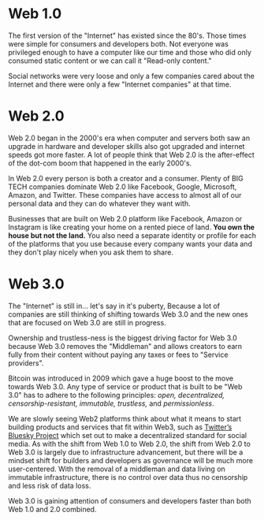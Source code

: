 # Web 1.0
The first version of the "Internet" has existed since the 80's. Those times were simple	for consumers and developers both. Not everyone was privileged enough to have a computer like our time and those who did only consumed static content or we can call it "Read-only content."

Social networks were very loose and only a few companies cared about the Internet and there were only a few "Internet companies" at that time.

# Web 2.0

Web 2.0 began in the 2000's era when computer and servers both saw an upgrade in hardware and developer skills also got upgraded and internet speeds got more faster. A lot of people think that Web 2.0 is the after-effect of the dot-com boom that happened in the early 2000's.

In Web 2.0 every person is both a creator and a consumer. Plenty of BIG TECH companies dominate Web 2.0 like Facebook, Google, Microsoft, Amazon, and Twitter. These companies have access to almost all of our personal data and they can do whatever they want with.

Businesses that are built on Web 2.0 platform like Facebook, Amazon or Instagram is like creating your home on a rented piece of land. **You own the house but not the land.** 
You also need a separate identity or profile for each of the platforms that you use because every company wants your data and they don't play nicely when you ask them to share.

# Web 3.0
The "Internet" is still in... let's say in it's puberty, Because a lot of companies are still thinking of shifting towards Web 3.0 and the new ones that are focused on Web 3.0 are still in progress.

Ownership and trustless-ness is the biggest driving factor for Web 3.0 because Web 3.0 removes the "Middleman" and allows creators to earn fully from their content without paying any taxes or fees to "Service providers".

Bitcoin was introduced in 2009 which gave a huge boost to the move towards Web 3.0. Any type of service or product that is built to be "Web 3.0" has to adhere to the following principles: _open, decentralized, censorship-resistant, immutable, trustless,_ and _permissionless_.

We are slowly seeing Web2 platforms think about what it means to start building products and services that fit within Web3, such as [Twitter’s Bluesky Project](https://papers.ssrn.com/sol3/papers.cfm?abstract_id=3816729) which set out to make a decentralized standard for social media. As with the shift from Web 1.0 to Web 2.0, the shift from Web 2.0 to Web 3.0 is largely due to infrastructure advancement, but there will be a mindset shift for builders and developers as governance will be much more user-centered. With the removal of a middleman and data living on immutable infrastructure, there is no control over data thus no censorship and less risk of data loss.

Web 3.0 is gaining attention of consumers and developers faster than both Web 1.0 and 2.0 combined.
